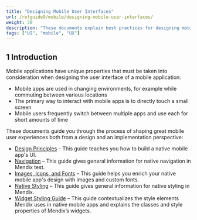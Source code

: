 ```yaml
---
title: "Designing Mobile User Interfaces"
url: /refguide9/mobile/designing-mobile-user-interfaces/
weight: 30
description: "These documents explain best practices for designing mobile UI with Mendix."
tags: ["UI", "mobile", "UX"]
---
```


## 1 Introduction

Mobile applications have unique properties that must be taken into consideration when designing the user interface of a mobile application:

* Mobile apps are used in changing environments, for example while commuting between various locations
* The primary way to interact with mobile apps is to directly touch a small screen
* Mobile users frequently switch between multiple apps and use each  for short amounts of time

These documents guide you through the process of shaping great mobile user experiences both from a design and an implementation perspective:

* [Design Principles](/refguide9/mobile/designing-mobile-user-interfaces/design-principles/) – This guide teaches you how to build a native mobile app's UI.
* [Navigation](/refguide9/mobile/designing-mobile-user-interfaces/navigation/) – This guide gives general information for native navigation in Mendix test.
* [Images, Icons, and Fonts](/refguide9/mobile/designing-mobile-user-interfaces/images-icons-and-fonts/) – This guide helps you enrich your native mobile app's design with images and custom fonts.
* [Native Styling](/refguide9/mobile/designing-mobile-user-interfaces/native-styling/) – This guide gives general information for native styling in Mendix.
* [Widget Styling Guide](/refguide9/mobile/designing-mobile-user-interfaces/widget-styling-guide/) – This guide contextualizes the style elements Mendix uses in native mobile apps and explains the classes and style properties of Mendix’s widgets.
